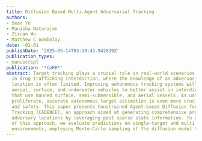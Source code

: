 ```yaml
---
title: Diffusion Based Multi-Agent Adversarial Tracking
authors:
- Sean Ye
- Manisha Natarajan
- Zixuan Wu
- Matthew C Gombolay
date: -01-01
publishDate: '2025-05-14T03:19:43.942839Z'
publication_types:
- manuscript
publication: '*CoRR*'
abstract: Target tracking plays a crucial role in real-world scenarios, particularly
  in drug-trafficking interdiction, where the knowledge of an adversarial target's
  location is often limited. Improving autonomous tracking systems will enable unmanned
  aerial, surface, and underwater vehicles to better assist in interdicting smugglers
  that use manned surface, semi-submersible, and aerial vessels. As unmanned drones
  proliferate, accurate autonomous target estimation is even more crucial for security
  and safety. This paper presents Constrained Agent-based Diffusion for Enhanced Multi-Agent
  Tracking (CADENCE), an approach aimed at generating comprehensive predictions of
  adversary locations by leveraging past sparse state information. To assess the effectiveness
  of this approach, we evaluate predictions on single-target and multi-target pursuit
  environments, employing Monte-Carlo sampling of the diffusion model to …
---
```

